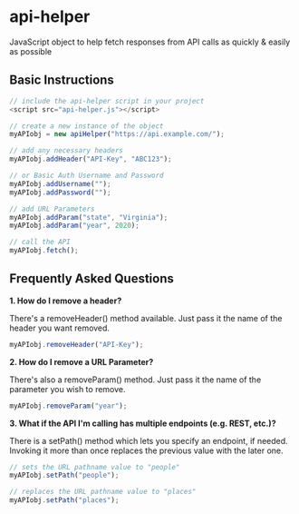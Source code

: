 # api-helper
JavaScript object to help fetch responses from API calls as quickly &amp; easily as possible

## Basic Instructions

```JavaScript
// include the api-helper script in your project
<script src="api-helper.js"></script>

// create a new instance of the object
myAPIobj = new apiHelper("https://api.example.com/");

// add any necessary headers
myAPIobj.addHeader("API-Key", "ABC123");

// or Basic Auth Username and Password
myAPIobj.addUsername("");
myAPIobj.addPassword("");

// add URL Parameters
myAPIobj.addParam("state", "Virginia");
myAPIobj.addParam("year", 2020);

// call the API
myAPIobj.fetch();
```  
## Frequently Asked Questions

**1.  How do I remove a header?**

There's a removeHeader() method available. Just pass it the name of the header you want removed.

```JavaScript
myAPIobj.removeHeader("API-Key");
```
**2.  How do I remove a URL Parameter?**

There's also a removeParam() method. Just pass it the name of the parameter you wish to remove.

```JavaScript
myAPIobj.removeParam("year");
```
**3.  What if the API I'm calling has multiple endpoints (e.g. REST, etc.)?**

There is a setPath() method which lets you specify an endpoint, if needed. Invoking it more than once replaces the previous value with the later one.

```JavaScript
// sets the URL pathname value to "people"
myAPIobj.setPath("people");

// replaces the URL pathname value to "places"
myAPIobj.setPath("places");

```
